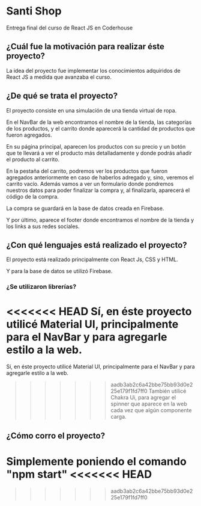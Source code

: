 # Santi Shop

Entrega final del curso de React JS en Coderhouse

## ¿Cuál fue la motivación para realizar éste proyecto?

La idea del proyecto fue implementar los conocimientos adquiridos de React JS a medida que avanzaba el curso.

## ¿De qué se trata el proyecto?

El proyecto consiste en una simulación de una tienda virtual de ropa.

En el NavBar de la web encontramos el nombre de la tienda, las categorías de los productos, y el carrito donde aparecerá la cantidad de productos que fueron agregados.

En su página principal, aparecen los productos con su precio y un botón que te llevará a ver el producto más detalladamente y donde podrás añadir el producto al carrito.

En la pestaña del carrito, podremos ver los productos que fueron agregados anteriormente en caso de haberlos adregado y, sino, veremos el carrito vacío. Además vamos a ver un formulario donde pondremos nuestros datos para poder finalizar la compra y, al finalizarla, aparecerá el código de la compra.

La compra se guardará en la base de datos creada en Firebase.

Y por último, aparece el footer donde encontramos el nombre de la tienda y los links a sus redes sociales.

## ¿Con qué lenguajes está realizado el proyecto?

El proyecto está realizado principalmente con React Js, CSS y HTML.

Y para la base de datos se utilizó Firebase.

### ¿Se utilizaron librerías?

<<<<<<< HEAD
Sí, en éste proyecto utilicé Material UI, principalmente para el NavBar y para agregarle estilo a la web.
=======
Sí, en éste proyecto utilicé Material UI, principalmente para el NavBar y para agregarle estilo a la web. 
>>>>>>> aadb3ab2c6a42bbe75bb93d0e225e179f1fd7ff0
También utilicé Chakra Ui, para agregar el spinner que aparece en la web cada vez que algún componente carga.

## ¿Cómo corro el proyecto?

Simplemente poniendo el comando "npm start"
<<<<<<< HEAD
=======

>>>>>>> aadb3ab2c6a42bbe75bb93d0e225e179f1fd7ff0
